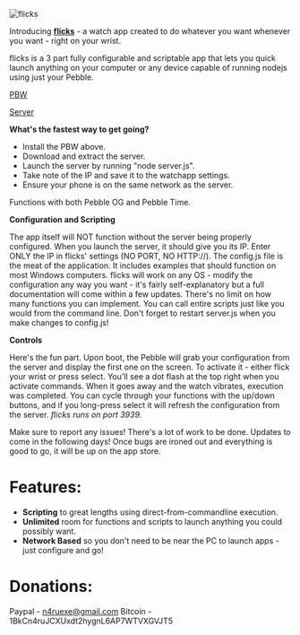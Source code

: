 ![flicks](https://gitlab.com/n4ru/Flicks/raw/master/settings/flicks.png)


Introducing **[flicks](http://n4ru.it/flicks/flicks.png)** - a watch app created to do whatever you want whenever you want - right on your wrist. 

flicks is a 3 part fully configurable and scriptable app that lets you quick launch anything on your computer or any device capable of running nodejs using just your Pebble.

[PBW](http://n4ru.it/flicks/flicks.pbw)

[Server](http://n4ru.it/flicks/flicks.rar)

**What's the fastest way to get going?**

- Install the PBW above. 
- Download and extract the server.
- Launch the server by running "node server.js". 
- Take note of the IP and save it to the watchapp settings. 
- Ensure your phone is on the same network as the server.

Functions with both Pebble OG and Pebble Time.

**Configuration and Scripting**

The app itself will NOT function without the server being properly configured. When you launch the server, it should give you its IP. Enter ONLY the IP in flicks' settings (NO PORT, NO HTTP://).
The config.js file is the meat of the application. It includes examples that should function on most Windows computers. flicks will work on any OS - modify the configuration any way you want - it's fairly self-explanatory but a full documentation will come within a few updates. There's no limit on how many functions you can implement. You can call entire scripts just like you would from the command line. Don't forget to restart server.js when you make changes to config.js!

**Controls**

Here's the fun part. Upon boot, the Pebble will grab your configuration from the server and display the first one on the screen. To activate it - either flick your wrist or press select. You'll see a dot flash at the top right when you activate commands. When it goes away and the watch vibrates, execution was completed. You can cycle through your functions with the up/down buttons, and if you long-press select it will refresh the configuration from the server.
*flicks runs on port 3939.*

Make sure to report any issues! There's a lot of work to be done. Updates to come in the following days! 
Once bugs are ironed out and everything is good to go, it will be up on the app store.

Features:
=========
- **Scripting** to great lengths using direct-from-commandline execution.
- **Unlimited** room for functions and scripts to launch anything you could possibly want.
- **Network Based** so you don't need to be near the PC to launch apps - just configure and go!


Donations:
=========

Paypal - n4ruexe@gmail.com
Bitcoin - 1BkCn4ruJCXUxdt2hygnL6AP7WTVXGVJT5